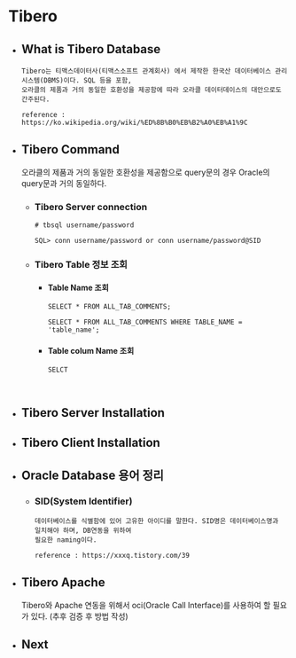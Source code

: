 # Tibero

  
  - ## What is Tibero Database
    
    ```
    Tibero는 티맥스데이터사(티맥스소프트 관계회사) 에서 제작한 한국산 데이터베이스 관리 시스템(DBMS)이다. SQL 등을 포함,
    오라클의 제품과 거의 동일한 호환성을 제공함에 따라 오라클 데이터데이스의 대안으로도 간주된다.
    
    reference : https://ko.wikipedia.org/wiki/%ED%8B%B0%EB%B2%A0%EB%A1%9C
    ```
  
  - ## Tibero Command
    
    오라클의 제품과 거의 동일한 호환성을 제공함으로 query문의 경우 Oracle의 query문과 거의 동일하다.
  
    - ### Tibero Server connection
      ```
      # tbsql username/password
  
      SQL> conn username/password or conn username/password@SID
      ```
      
    - ### Tibero Table 정보 조회
      
      - #### Table Name 조회
        ```
        SELECT * FROM ALL_TAB_COMMENTS;
        
        SELECT * FROM ALL_TAB_COMMENTS WHERE TABLE_NAME = 'table_name';
        ```
      - #### Table colum Name 조회
        ```
        SELCT
      
      
      
  - ## Tibero Server Installation

  - ## Tibero Client Installation

  - ## Oracle Database 용어 정리
    
    - ### SID(System Identifier)
      ```
      데이터베이스를 식별함에 있어 고유한 아이디를 말한다. SID명은 데이터베이스명과 일치해야 하며, DB연동을 위하여
      필요한 naming이다.
      
      reference : https://xxxq.tistory.com/39
      ```
  
  - ## Tibero Apache
  
    Tibero와 Apache 연동을 위해서 oci(Oracle Call Interface)를 사용하여 할 필요가 있다. (추후 검증 후 방법 작성)
  
  - ## Next
  
